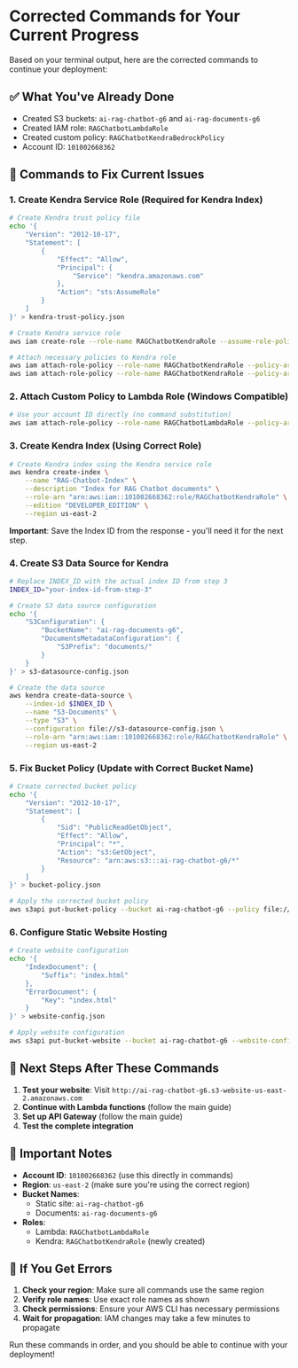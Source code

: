 # Corrected Commands for Your Current Progress

Based on your terminal output, here are the corrected commands to continue your deployment:

## ✅ What You've Already Done
- Created S3 buckets: `ai-rag-chatbot-g6` and `ai-rag-documents-g6`
- Created IAM role: `RAGChatbotLambdaRole`
- Created custom policy: `RAGChatbotKendraBedrockPolicy`
- Account ID: `101002668362`

## 🔧 Commands to Fix Current Issues

### 1. Create Kendra Service Role (Required for Kendra Index)

```bash
# Create Kendra trust policy file
echo '{
    "Version": "2012-10-17",
    "Statement": [
        {
            "Effect": "Allow",
            "Principal": {
                "Service": "kendra.amazonaws.com"
            },
            "Action": "sts:AssumeRole"
        }
    ]
}' > kendra-trust-policy.json

# Create Kendra service role
aws iam create-role --role-name RAGChatbotKendraRole --assume-role-policy-document file://kendra-trust-policy.json

# Attach necessary policies to Kendra role
aws iam attach-role-policy --role-name RAGChatbotKendraRole --policy-arn arn:aws:iam::aws:policy/AmazonS3FullAccess
aws iam attach-role-policy --role-name RAGChatbotKendraRole --policy-arn arn:aws:iam::aws:policy/CloudWatchLogsFullAccess
```

### 2. Attach Custom Policy to Lambda Role (Windows Compatible)

```bash
# Use your account ID directly (no command substitution)
aws iam attach-role-policy --role-name RAGChatbotLambdaRole --policy-arn arn:aws:iam::101002668362:policy/RAGChatbotKendraBedrockPolicy
```

### 3. Create Kendra Index (Using Correct Role)

```bash
# Create Kendra index using the Kendra service role
aws kendra create-index \
    --name "RAG-Chatbot-Index" \
    --description "Index for RAG Chatbot documents" \
    --role-arn "arn:aws:iam::101002668362:role/RAGChatbotKendraRole" \
    --edition "DEVELOPER_EDITION" \
    --region us-east-2
```

**Important**: Save the Index ID from the response - you'll need it for the next step.

### 4. Create S3 Data Source for Kendra

```bash
# Replace INDEX_ID with the actual index ID from step 3
INDEX_ID="your-index-id-from-step-3"

# Create S3 data source configuration
echo '{
    "S3Configuration": {
        "BucketName": "ai-rag-documents-g6",
        "DocumentsMetadataConfiguration": {
            "S3Prefix": "documents/"
        }
    }
}' > s3-datasource-config.json

# Create the data source
aws kendra create-data-source \
    --index-id $INDEX_ID \
    --name "S3-Documents" \
    --type "S3" \
    --configuration file://s3-datasource-config.json \
    --role-arn "arn:aws:iam::101002668362:role/RAGChatbotKendraRole" \
    --region us-east-2
```

### 5. Fix Bucket Policy (Update with Correct Bucket Name)

```bash
# Create corrected bucket policy
echo '{
    "Version": "2012-10-17",
    "Statement": [
        {
            "Sid": "PublicReadGetObject",
            "Effect": "Allow",
            "Principal": "*",
            "Action": "s3:GetObject",
            "Resource": "arn:aws:s3:::ai-rag-chatbot-g6/*"
        }
    ]
}' > bucket-policy.json

# Apply the corrected bucket policy
aws s3api put-bucket-policy --bucket ai-rag-chatbot-g6 --policy file://bucket-policy.json
```

### 6. Configure Static Website Hosting

```bash
# Create website configuration
echo '{
    "IndexDocument": {
        "Suffix": "index.html"
    },
    "ErrorDocument": {
        "Key": "index.html"
    }
}' > website-config.json

# Apply website configuration
aws s3api put-bucket-website --bucket ai-rag-chatbot-g6 --website-configuration file://website-config.json
```

## 🎯 Next Steps After These Commands

1. **Test your website**: Visit `http://ai-rag-chatbot-g6.s3-website-us-east-2.amazonaws.com`
2. **Continue with Lambda functions** (follow the main guide)
3. **Set up API Gateway** (follow the main guide)
4. **Test the complete integration**

## 📝 Important Notes

- **Account ID**: `101002668362` (use this directly in commands)
- **Region**: `us-east-2` (make sure you're using the correct region)
- **Bucket Names**: 
  - Static site: `ai-rag-chatbot-g6`
  - Documents: `ai-rag-documents-g6`
- **Roles**: 
  - Lambda: `RAGChatbotLambdaRole`
  - Kendra: `RAGChatbotKendraRole` (newly created)

## 🚨 If You Get Errors

1. **Check your region**: Make sure all commands use the same region
2. **Verify role names**: Use exact role names as shown
3. **Check permissions**: Ensure your AWS CLI has necessary permissions
4. **Wait for propagation**: IAM changes may take a few minutes to propagate

Run these commands in order, and you should be able to continue with your deployment!
